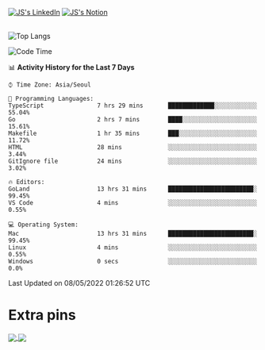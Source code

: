 
[![JS's LinkedIn](https://img.shields.io/badge/LinkedIn-blue?style=for-the-badge&logo=linkedin)](https://www.linkedin.com/in/jaeseung-lee-5a2a32139/) 
[![JS's Notion](https://img.shields.io/badge/Notion-black?style=for-the-badge&logo=notion)](https://bit.ly/ljswiki1) <br><br>
<!-- ![JS's GitHub stats](https://github-readme-stats-lemon-five.vercel.app/api?username=tkxkd0159&hide=contribs,prs,stars,issues&show_icons=true&theme=react&include_all_commits=true)   -->
![Top Langs](https://github-readme-stats-lemon-five.vercel.app/api/top-langs/?username=tkxkd0159&layout=compact&hide=jupyter%20notebook,scss,html,css&langs_count=10)  


<!--START_SECTION:waka-->
![Code Time](http://img.shields.io/badge/Code%20Time-0-blue)

📊 **Activity History for the Last 7 Days** 

```text
⌚︎ Time Zone: Asia/Seoul

💬 Programming Languages: 
TypeScript               7 hrs 29 mins       █████████████░░░░░░░░░░░░   55.04% 
Go                       2 hrs 7 mins        ████░░░░░░░░░░░░░░░░░░░░░   15.61% 
Makefile                 1 hr 35 mins        ███░░░░░░░░░░░░░░░░░░░░░░   11.72% 
HTML                     28 mins             ░░░░░░░░░░░░░░░░░░░░░░░░░   3.44% 
GitIgnore file           24 mins             ░░░░░░░░░░░░░░░░░░░░░░░░░   3.02%

🔥 Editors: 
GoLand                   13 hrs 31 mins      ████████████████████████░   99.45% 
VS Code                  4 mins              ░░░░░░░░░░░░░░░░░░░░░░░░░   0.55%

💻 Operating System: 
Mac                      13 hrs 31 mins      ████████████████████████░   99.45% 
Linux                    4 mins              ░░░░░░░░░░░░░░░░░░░░░░░░░   0.55% 
Windows                  0 secs              ░░░░░░░░░░░░░░░░░░░░░░░░░   0.0%

```


 Last Updated on 08/05/2022 01:26:52 UTC
<!--END_SECTION:waka-->

# Extra pins
<a href="https://github.com/tkxkd0159/go-chain">
  <img align="center" src="https://github-readme-stats-lemon-five.vercel.app/api/pin/?username=tkxkd0159&repo=go-chain&theme=react" />
</a>
<a href="https://github.com/tkxkd0159/dsalgo">
  <img align="center" src="https://github-readme-stats-lemon-five.vercel.app/api/pin/?username=tkxkd0159&repo=dsalgo&theme=react" />
</a>

<!---
- 🔭 I’m currently working on ...
- 🌱 I’m currently learning blockchain and distributed network
- 👯 I’m looking to collaborate on ...
- 🤔 I’m looking for help with ...
- 💬 Ask me about ...
- 📫 How to reach me: ...
- 😄 Pronouns: ...
- ⚡ Fun fact: ...
-->
